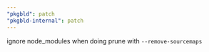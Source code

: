 ```yaml
---
"pkgbld": patch
"pkgbld-internal": patch
---
```


ignore node_modules when doing prune with `--remove-sourcemaps`
